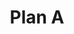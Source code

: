 ---
title: Plan A
url: 'https://plana.earth/'
categories:
  - 681bffaf-a44c-4449-ae96-bf780506c862
tags:
  - businesses
description: >
  Software that helps your business calculate, monitor and reduce its carbon
  footprint. Our platform allows you to track your carbon footprint monthly and
  learn how to reduce it with the support of a custom sustainability action
  plan, automatically created based on your worst-performing indicators.
image: null
blueprint: action

---